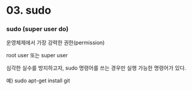 # 03. sudo

### sudo (super user do)

운영체제에서 가장 강력한 권한(permission)

 root user 또는 super user

심각한 실수를 방지하고자, sudo 명령어를 쓰는 경우만 실행 가능한 명령어가 있다.

예) sudo apt-get install git



